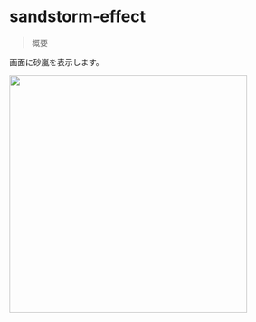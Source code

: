 # sandstorm-effect

> 概要

画面に砂嵐を表示します。

<img src="https://github.com/gon-siege/unity-ugui-posteffect/blob/master/Sample/SandStorm/SandStorm.mov.gif" width="420">
